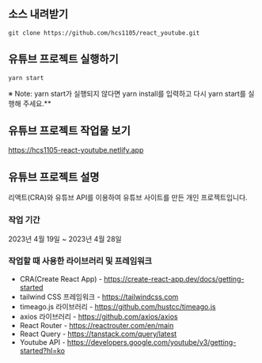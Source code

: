 ## 소스 내려받기
```
git clone https://github.com/hcs1105/react_youtube.git
```

## 유튜브 프로젝트 실행하기 
```
yarn start
```
※ Note: yarn start가 실행되지 않다면 yarn install를 입력하고 다시 yarn start를 실행해 주세요.**

## 유튜브 프로젝트 작업물 보기 
https://hcs1105-react-youtube.netlify.app

## 유튜브 프로젝트 설명
리액트(CRA)와 유튜브 API를 이용하여 유튜브 사이트를 만든 개인 프로젝트입니다.

### 작업 기간
2023년 4월 19일 ~ 2023년 4월 28일

### 작업할 때 사용한 라이브러리 및 프레임워크
* CRA(Create React App) - https://create-react-app.dev/docs/getting-started
* tailwind CSS 프레임워크 - https://tailwindcss.com
* timeago.js 라이브러리 - https://github.com/hustcc/timeago.js
* axios 라이브러리 - https://github.com/axios/axios
* React Router - https://reactrouter.com/en/main
* React Query - https://tanstack.com/query/latest
* Youtube API - https://developers.google.com/youtube/v3/getting-started?hl=ko